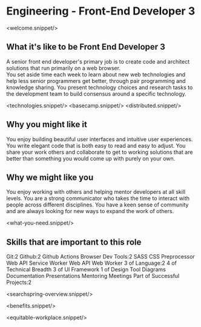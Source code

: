 # Engineering - Front-End Developer 3
<welcome.snippet/>

## What it's like to be Front End Developer 3
A senior front end developer's primary job is to create code and architect solutions that run primarily on a web browser.  
You set aside time each week to learn about new web technologies and help less senior programmers get better, through pair programming and knowledge sharing.
You present technology choices and research tasks to the development team to build consensus around a specific technology.

<technologies.snippet/>
<basecamp.snippet/>
<distributed.snippet/>

## Why you might like it
You enjoy building beautiful user interfaces and intuitive user experiences. You write elegant code that is both easy to read and easy to adjust. You share your work others and collaborate to get to working solutions that are better than something you would come up with purely on your own.

## Why we might like you
You enjoy working with others and helping mentor developers at all skill levels.  You are a strong communicator who takes the time to interact with people across different disciplines. You have a keen sense of community and are always looking for new ways to expand the work of others.

<what-you-need.snippet/>

## Skills that are important to this role

<skills>
Git:2
Github:2 
Github Actions
Browser Dev Tools:2
SASS CSS Preprocessor
Web API Service Worker
Web API Web Worker
3 of Language:2
4 of Technical Breadth
3 of UI Framework
1 of Design Tool
Diagrams 
Documentation 
Presentations 
Mentoring 
Meetings
Part of Successful Projects:2
</skills>

<inherit doc="engineering-front-end-developer-2.md"/>

<searchspring-overview.snippet/>

<benefits.snippet/>

<equitable-workplace.snippet/>
